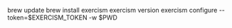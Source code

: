 brew update
brew install exercism
exercism version
exercism configure --token=$EXERCISM_TOKEN -w $PWD

